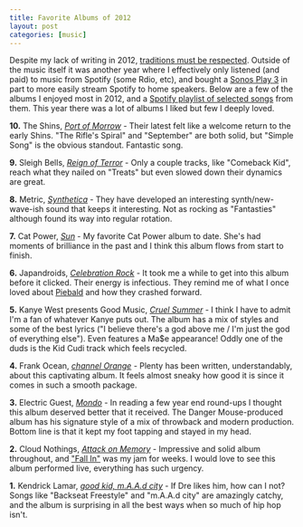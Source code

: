 ```yaml
--- 
title: Favorite Albums of 2012
layout: post
categories: [music]
---
```


Despite my lack of writing in 2012, <a href="/2011/12/favorite-albums-2011/">traditions must be respected</a>. Outside of the music itself it was another year where I effectively only listened (and paid) to music from Spotify (some Rdio, etc), and bought a <a href="http://www.amazon.com/dp/B005441AJC/?tag=mikechampion">Sonos Play 3</a> in part to more easily stream Spotify to home speakers. Below are a few of the albums I enjoyed most in 2012, and a <a href="http://open.spotify.com/user/mikechampion/playlist/1LQaNMF87mAzT6UYFbNFUf">Spotify playlist of selected songs</a> from them. This year there was a lot of albums I liked but few I deeply loved.

<p><strong>10.</strong> The Shins, <a href="http://open.spotify.com/album/4ZTcGoOrNro2aCAStXEjZi"><em>Port of Morrow</em></a> - Their latest felt like a welcome return to the early Shins. "The Rifle's Spiral" and "September" are both solid, but "Simple Song" is the obvious standout. Fantastic song.
</p>

<p><strong>9.</strong> Sleigh Bells, <a href="http://open.spotify.com/album/1QJsT9ZXcBp9fWpx4cAMIz"><em>Reign of Terror</em></a> - Only a couple tracks, like "Comeback Kid", reach what they nailed on "Treats" but even slowed down their dynamics are great.
</p>

<p><strong>8.</strong> Metric, <a href="http://open.spotify.com/album/1WDdaw9niyv06kRmspU1U4"><em>Synthetica</em></a> - They have developed an interesting synth/new-wave-ish sound that keeps it interesting. Not as rocking as "Fantasties" although found its way into regular rotation.
</p>

<p><strong>7.</strong> Cat Power, <a href="http://open.spotify.com/album/2JQgZJD5VKJkBMHBCkGQO0"><em>Sun</em></a> - My favorite Cat Power album to date. She's had moments of brilliance in the past and I think this album flows from start to finish. 
</p>

<p><strong>6.</strong> Japandroids, <a href="http://open.spotify.com/album/2sY9WYVH022ulyAYaqvXLW"><em>Celebration Rock</em></a> - It took me a while to get into this album before it clicked. Their energy is infectious. They remind me of what I once loved about <a href="http://en.wikipedia.org/wiki/Piebald_(band)">Piebald</a> and how they crashed forward.
</p>

<p><strong>5.</strong> Kanye West presents Good Music, <a href="http://open.spotify.com/album/0cGgwoMge4N2zpTiP2GU6d"><em>Cruel Summer</em></a> - I think I have to admit I'm a fan of whatever Kanye puts out. The album has a mix of styles and some of the best lyrics ("I believe there's a god above me / I'm just the god of everything else"). Even features a Ma$e appearance! Oddly one of the duds is the Kid Cudi track which feels recycled. 
</p>

<p><strong>4.</strong> Frank Ocean, <a href="http://open.spotify.com/album/392p3shh2jkxUxY2VHvlH8"><em>channel Orange</em></a> - Plenty has been written, understandably, about this captivating album. It feels almost sneaky how good it is since it comes in such a smooth package.
</p>

<p><strong>3.</strong> Electric Guest, <a href="http://open.spotify.com/album/2X6C2XbrTEEpPcQhbDxTTM"><em>Mondo</em></a> - In reading a few year end round-ups I thought this album deserved better that it received. The Danger Mouse-produced album has his signature style of a mix of throwback and modern production. Bottom line is that it kept my foot tapping and stayed in my head.
</p>

<p><strong>2.</strong> Cloud Nothings, <a href="http://open.spotify.com/album/1JgpvdsSfE94eZzYBk6ph9"><em>Attack on Memory</em></a> - Impressive and solid album throughout, and <a href="http://www.youtube.com/watch?feature=player_detailpage&v=SX9qxzbAu6E#t=183s">"Fall In"</a> was my jam for weeks. I would love to see this album performed live, everything has such urgency. 
</p>

<p><strong>1.</strong> Kendrick Lamar, <a href="http://open.spotify.com/album/1DqhWr73Fh5yoNzKLas0G3"><em>good kid, m.A.A.d city</em></a> - If Dre likes him, how can I not? Songs like "Backseat Freestyle" and "m.A.A.d city" are amazingly catchy, and the album is surprising in all the best ways when so much of hip hop isn't.
</p>